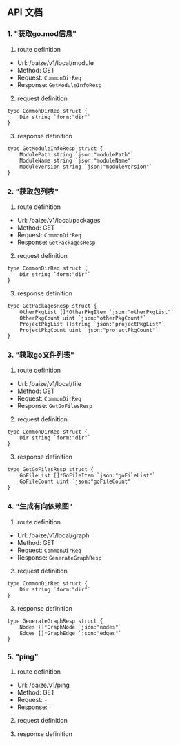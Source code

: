 ## API 文档
### 1. "获取go.mod信息"

1. route definition

- Url: /baize/v1/local/module
- Method: GET
- Request: `CommonDirReq`
- Response: `GetModuleInfoResp`

2. request definition



```golang
type CommonDirReq struct {
	Dir string `form:"dir"`
}
```


3. response definition



```golang
type GetModuleInfoResp struct {
	ModulePath string `json:"modulePath"`
	ModuleName string `json:"moduleName"`
	ModuleVersion string `json:"moduleVersion"`
}
```

### 2. "获取包列表"

1. route definition

- Url: /baize/v1/local/packages
- Method: GET
- Request: `CommonDirReq`
- Response: `GetPackagesResp`

2. request definition



```golang
type CommonDirReq struct {
	Dir string `form:"dir"`
}
```


3. response definition



```golang
type GetPackagesResp struct {
	OtherPkgList []*OtherPkgItem `json:"otherPkgList"`
	OtherPkgCount uint `json:"otherPkgCount"`
	ProjectPkgList []string `json:"projectPkgList"`
	ProjectPkgCount uint `json:"projectPkgCount"`
}
```

### 3. "获取go文件列表"

1. route definition

- Url: /baize/v1/local/file
- Method: GET
- Request: `CommonDirReq`
- Response: `GetGoFilesResp`

2. request definition



```golang
type CommonDirReq struct {
	Dir string `form:"dir"`
}
```


3. response definition



```golang
type GetGoFilesResp struct {
	GoFileList []*GoFileItem `json:"goFileList"`
	GoFileCount uint `json:"goFileCount"`
}
```

### 4. "生成有向依赖图"

1. route definition

- Url: /baize/v1/local/graph
- Method: GET
- Request: `CommonDirReq`
- Response: `GenerateGraphResp`

2. request definition



```golang
type CommonDirReq struct {
	Dir string `form:"dir"`
}
```


3. response definition



```golang
type GenerateGraphResp struct {
	Nodes []*GraphNode `json:"nodes"`
	Edges []*GraphEdge `json:"edges"`
}
```

### 5. "ping"

1. route definition

- Url: /baize/v1/ping
- Method: GET
- Request: `-`
- Response: `-`

2. request definition



3. response definition


